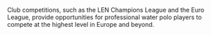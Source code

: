 Club competitions, such as the LEN Champions League and the Euro League, provide opportunities for professional water polo players to compete at the highest level in Europe and beyond.
